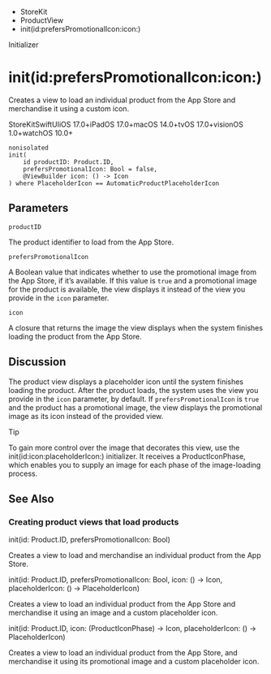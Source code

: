 

- StoreKit
- ProductView
-  init(id:prefersPromotionalIcon:icon:) 

Initializer

# init(id:prefersPromotionalIcon:icon:)

Creates a view to load an individual product from the App Store and merchandise it using a custom icon.

StoreKitSwiftUIiOS 17.0+iPadOS 17.0+macOS 14.0+tvOS 17.0+visionOS 1.0+watchOS 10.0+

``` source
nonisolated
init(
    id productID: Product.ID,
    prefersPromotionalIcon: Bool = false,
    @ViewBuilder icon: () -> Icon
) where PlaceholderIcon == AutomaticProductPlaceholderIcon
```

## Parameters 

`productID`  

The product identifier to load from the App Store.

`prefersPromotionalIcon`  

A Boolean value that indicates whether to use the promotional image from the App Store, if it’s available. If this value is `true` and a promotional image for the product is available, the view displays it instead of the view you provide in the `icon` parameter.

`icon`  

A closure that returns the image the view displays when the system finishes loading the product from the App Store.

## Discussion

The product view displays a placeholder icon until the system finishes loading the product. After the product loads, the system uses the view you provide in the `icon` parameter, by default. If `prefersPromotionalIcon` is `true` and the product has a promotional image, the view displays the promotional image as its icon instead of the provided view.

Tip

To gain more control over the image that decorates this view, use the init(id:icon:placeholderIcon:) initializer. It receives a ProductIconPhase, which enables you to supply an image for each phase of the image-loading process.

## See Also

### Creating product views that load products

init(id: Product.ID, prefersPromotionalIcon: Bool)

Creates a view to load and merchandise an individual product from the App Store.

init(id: Product.ID, prefersPromotionalIcon: Bool, icon: () -> Icon, placeholderIcon: () -> PlaceholderIcon)

Creates a view to load an individual product from the App Store and merchandise it using an image and a custom placeholder icon.

init(id: Product.ID, icon: (ProductIconPhase) -> Icon, placeholderIcon: () -> PlaceholderIcon)

Creates a view to load an individual product from the App Store, and merchandise it using its promotional image and a custom placeholder icon.

